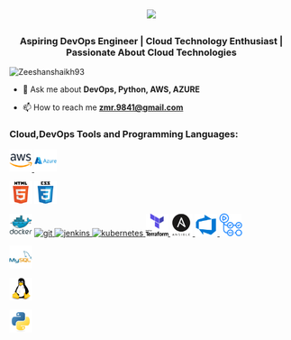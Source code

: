 
<h1 align="center">
    <img src="https://readme-typing-svg.herokuapp.com/?font=Righteous&size=35&center=true&vCenter=true&width=500&height=70&duration=4000&lines=Hi+There!+👋;+I'm+Zeeshan+Ahmed!;" />
</h1>
<div align="left">
<h3 align="center">Aspiring DevOps Engineer | Cloud Technology Enthusiast | Passionate About Cloud Technologies</h3>
<p align="left"> <img src="https://komarev.com/ghpvc/?username=Zeeshanshaikh93&label=Profile%20views&color=1a9338&style=flat" alt="Zeeshanshaikh93" /> </p>

- 💬 Ask me about **DevOps, Python, AWS, AZURE**

- 📫 How to reach me **zmr.9841@gmail.com**

<h3 align="left">Cloud,DevOps Tools and Programming Languages:</h3>
<p align="left"> <a href="https://aws.amazon.com" target="_blank" rel="noreferrer"> <img src="https://raw.githubusercontent.com/devicons/devicon/master/icons/amazonwebservices/amazonwebservices-original-wordmark.svg" alt="aws" width="40" height="40"/> </a> <a href="https://learn.microsoft.com/en-us/azure/?product=popular"> <img src="https://github.com/devicons/devicon/blob/master/icons/azure/azure-original-wordmark.svg" alt="Azure" width="40" height="40"/> </a> </p>
<p <a href="https://www.w3.org/html/" target="_blank" rel="noreferrer"> <img src="https://raw.githubusercontent.com/devicons/devicon/master/icons/html5/html5-original-wordmark.svg" alt="html5" width="40" height="40"/> </a> <a href="https://www.w3schools.com/css/" target="_blank" rel="noreferrer"> <img src="https://raw.githubusercontent.com/devicons/devicon/master/icons/css3/css3-original-wordmark.svg" alt="css3" width="40" height="40"/> </a> </p>
<p <a href="https://www.docker.com/" target="_blank" rel="noreferrer"> <img src="https://raw.githubusercontent.com/devicons/devicon/master/icons/docker/docker-original-wordmark.svg" alt="docker" width="40" height="40"/> </a> <a href="https://git-scm.com/" target="_blank" rel="noreferrer"> <img src="https://www.vectorlogo.zone/logos/git-scm/git-scm-icon.svg" alt="git" width="40" height="40"/> </a>   
<a href="https://www.jenkins.io" target="_blank" rel="noreferrer"> <img src="https://www.vectorlogo.zone/logos/jenkins/jenkins-icon.svg" alt="jenkins" width="40" height="40"/> </a> 
<a href="https://kubernetes.io" target="_blank" rel="noreferrer"> <img src="https://www.vectorlogo.zone/logos/kubernetes/kubernetes-icon.svg" alt="kubernetes" width="40" height="40"/> </a>
<a href="https://developer.hashicorp.com/terraform/docs" target="_blank" rel="noreferrer"> <img src="https://github.com/devicons/devicon/blob/master/icons/terraform/terraform-original-wordmark.svg" alt="terraform" width="40" height="40"/> </a> 
<a href="https://docs.ansible.com/" target="_blank" rel="noreferrer"> <img src="https://github.com/devicons/devicon/blob/master/icons/ansible/ansible-original-wordmark.svg" alt="ansible" width="40" height="40"/> </a> 
<a href="https://learn.microsoft.com/en-us/azure/devops/?view=azure-devops" target="_blank" rel="noreferrer"> <img src="https://github.com/devicons/devicon/blob/master/icons/azuredevops/azuredevops-plain.svg" alt="azuredevops" width="40" height="40"/> </a>
<a href="https://github.com/features/actions" target="_blank" rel="noreferrer"> <img src="https://github.com/devicons/devicon/blob/master/icons/githubactions/githubactions-plain.svg" alt="githubactions" width="40" height="40"/> </a> </p>
<p <a href="https://www.mysql.com/" target="_blank" rel="noreferrer"> <img src="https://raw.githubusercontent.com/devicons/devicon/master/icons/mysql/mysql-original-wordmark.svg" alt="mysql" width="40" height="40"/> </a> </p> 
<p <a href="https://www.linux.org/" target="_blank" rel="noreferrer"> <img src="https://raw.githubusercontent.com/devicons/devicon/master/icons/linux/linux-original.svg" alt="linux" width="40" height="40"/> </a> </p>
<p <a href="https://www.python.org" target="_blank" rel="noreferrer"> <img src="https://raw.githubusercontent.com/devicons/devicon/master/icons/python/python-original.svg" alt="python" width="40" height="40"/> </a> </p>

